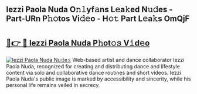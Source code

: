 ## Iezzi Paola Nuda O𝚗𝚕yf𝚊ns L𝚎a𝚔ed N𝚞𝚍es - Part-URn P𝚑𝚘tos Vi𝚍𝚎o - H𝚘𝚝 Part L𝚎a𝚔s OmQjF

# <h2><a href="http://kf8gcy7.oniu.top/?m=Iezzi+Paola+Nuda">🔗👉 🔴 Iezzi Paola Nuda P𝚑ot𝚘𝚜 V𝚒d𝚎o</a></h2>

[![Iezzi Paola Nuda Nu𝚍e𝚜](https://i.imgur.com/0qMVB7G.gif)](http://kf8gcy7.oniu.top/?m=Iezzi+Paola+Nuda)
Web-based artist and dance collaborator Iezzi Paola Nuda, recognized for creating and distributing dance and lifestyle content via solo and collaborative dance routines and short videos. Iezzi Paola Nuda's public image is marked by accessibility and sincerity, while his personal life remains veiled in secrecy.  

